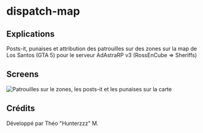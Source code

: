 # dispatch-map
## Explications
Posts-it, punaises et attribution des patrouilles sur des zones sur la map de Los Santos (GTA 5) pour le serveur AdAstraRP v3 (RossEnCube => Sheriffs)
## Screens
![Patrouilles sur le zones, les posts-it et les punaises sur la carte](https://cdn.discordapp.com/attachments/490128778987831296/602495024256778240/posts-it.PNG)
## Crédits
Développé par Théo "Hunterzzz" M.
